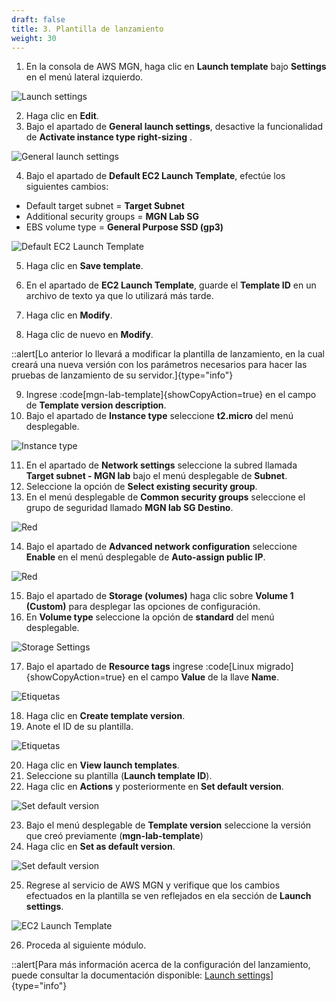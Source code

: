 ```yaml
---
draft: false
title: 3. Plantilla de lanzamiento
weight: 30
---
```

1. En la consola de AWS MGN, haga clic en **Launch template** bajo **Settings** en el menú lateral izquierdo.

![Launch settings](/static/images/mgn/launchsettings.png)

2. Haga clic en **Edit**.
3. Bajo el apartado de **General launch settings**, desactive la funcionalidad de **Activate instance type right-sizing** .

![General launch settings](/static/images/mgn/generallaunchsettings.png)

4. Bajo el apartado de **Default EC2 Launch Template**, efectúe los siguientes cambios:

* Default target subnet =  **Target Subnet**
* Additional security groups = **MGN Lab SG**
* EBS volume type =  **General Purpose SSD (gp3)**

![Default EC2 Launch Template](/static/images/mgn/defaultec2launchtemplate.png)

5. Haga clic en **Save template**.

6. En el apartado de **EC2 Launch Template**, guarde el **Template ID** en un archivo de texto ya que lo utilizará más tarde.
7. Haga clic en **Modify**.
8. Haga clic de nuevo en **Modify**.

::alert[Lo anterior lo llevará a modificar la plantilla de lanzamiento, en la cual creará una nueva versión con los parámetros necesarios para hacer las pruebas de lanzamiento de su servidor.]{type="info"}

9. Ingrese :code[mgn-lab-template]{showCopyAction=true} en el campo de **Template version description**.
10. Bajo el apartado de **Instance type** seleccione **t2.micro** del menú desplegable.

![Instance type](/static/images/mgn/instancetype.png)

11. En el apartado de **Network settings** seleccione la subred llamada **Target subnet - MGN lab** bajo el menú desplegable de **Subnet**.
12. Seleccione la opción de **Select existing security group**.
13. En el menú desplegable de **Common security groups** seleccione el grupo de seguridad llamado **MGN lab SG Destino**.

![Red](/static/images/mgn/networksettings1.png)

14. Bajo el apartado de **Advanced network configuration** seleccione **Enable** en el menú desplegable de **Auto-assign public IP**.

![Red](/static/images/mgn/networksettings2.png)

15. Bajo el apartado de **Storage (volumes)** haga clic sobre **Volume 1 (Custom)** para desplegar las opciones de configuración.
16. En **Volume type** seleccione la opción de **standard** del menú desplegable.


![Storage Settings](/static/images/mgn/storagesettings.png)

17. Bajo el apartado de **Resource tags** ingrese :code[Linux migrado]{showCopyAction=true} en el campo **Value** de la llave **Name**.

![Etiquetas](/static/images/mgn/nametag.png)

18. Haga clic en **Create template version**.
19. Anote el ID de su plantilla.

![Etiquetas](/static/images/mgn/launchtemplateid.png)

20. Haga clic en **View launch templates**.
21. Seleccione su plantilla (**Launch template ID**).
22. Haga clic en **Actions** y posteriormente en **Set default version**.

![Set default version](/static/images/mgn/setdefaultversion.png)

23. Bajo el menú desplegable de **Template version** seleccione la versión que creó previamente (**mgn-lab-template**)
24. Haga clic en **Set as default version**.

![Set default version](/static/images/mgn/setdefaultversion2.png)

25. Regrese al servicio de AWS MGN y verifique que los cambios efectuados en la plantilla se ven reflejados en ela sección de **Launch settings**.

![EC2 Launch Template](/static/images/mgn/ec2launchtemplatemodified.png)

26. Proceda al siguiente módulo.

::alert[Para más información acerca de la configuración del lanzamiento, puede consultar la documentación disponible: [Launch settings](https://docs.aws.amazon.com/mgn/latest/ug/launch-settings.html)]{type="info"}
